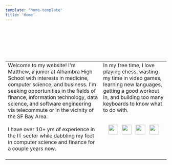 ```yaml
---
template: 'home-template'
title: 'Home'
---
```


<marquee behavior="slide" direction="up"> <h1 style="text-align: center;"> Matthew Prado </h1></marquee> 

<table style="border:none;">
    <tr>
        <td>Welcome to my website! I'm Matthew, a junior at Alhambra High School with interests in medicine, computer science, and business. I'm seeking opportunities in the fields of finance, information technology, data science, and software engineering via telecommute or in the vicinity of the SF Bay Area.<br><br>I have over 10+ yrs of experience in the IT sector while dabbling my feet in computer science and finance for a couple years now.<br><br></td>
        
<td style="vertical-align:top">In my free time, I love playing chess, wasting my time in video games, learning new languages, getting a good workout in, and building too many keyboards to know what to do with. <br><br>
<p align='center'>
<a href="https://www.linkedin.com/in/mapoztate/"><img height="30" src="https://user-images.githubusercontent.com/71365470/122693012-d4f14200-d1ec-11eb-8852-4bd223d3b41f.png"></a>&nbsp;&nbsp;
<a href="https://github.com/mapoztate"><img height="30" src="https://user-images.githubusercontent.com/71365470/122693123-4fba5d00-d1ed-11eb-9759-85e584827eb5.png"></a>&nbsp;&nbsp;
<a href="https://docs.google.com/document/d/1myOUMbFVjEmgFTFFFV1C9weSqX4TdTQyr8TmRVrVv5s/export?format=pdf&attachment=false"><img height="30" src="https://user-images.githubusercontent.com/71365470/123560227-db843a00-d755-11eb-845e-1606b2cdb2df.png"></a>&nbsp;&nbsp;
<a href="mailto:matthew.f.prado@valkyriepcs.com"><img height="30" src="https://user-images.githubusercontent.com/71365470/123560224-daeba380-d755-11eb-9adb-c5a3b9de2fb8.png"></a>
</p> </td>
    </tr>
</table>